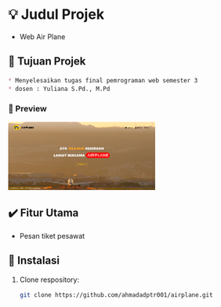 # 💡 Judul Projek
- Web Air Plane

## 🚀 Tujuan Projek
``` markdown
* Menyelesaikan tugas final pemrograman web semester 3
* dosen : Yuliana S.Pd., M.Pd 
```
### 📸 Preview
<img src="assets/gambar/airplane-projek.png" width="300" height="auto" />

## ✔️ Fitur Utama
- Pesan tiket pesawat

## 🔧 Instalasi
1. Clone respository:
    ``` bash
    git clone https://github.com/ahmadadptr001/airplane.git
